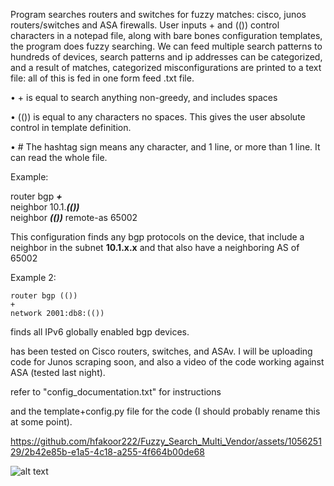 Program searches routers and switches for fuzzy matches: cisco, junos routers/switches and ASA firewalls.
User inputs  +   and   (())   control characters in a notepad file, along with bare bones configuration templates, the program does fuzzy searching. We can feed multiple search patterns to hundreds of devices, search patterns and ip addresses can be categorized,  and a result of matches, categorized misconfigurations are printed to a text file: all of this is fed in one form feed .txt file.


•	+ is equal to search anything non-greedy,  and includes spaces



•	(())  is equal to any characters no spaces. This gives the user absolute control in template definition.

•	#   The hashtag sign means any character, and 1 line, or more than 1 line. It can read the whole file.

Example:

  router bgp **_+_**                                
  neighbor 10.1._**(())**_                                                                                                                                  
  neighbor _**(())**_ remote-as 65002


This configuration finds any bgp protocols on the device, that include a neighbor in the subnet **10.1.x.x**  and that
also have a neighboring AS of 65002

Example 2:

 	router bgp (())
 	+
 	network 2001:db8:(())

finds all IPv6 globally enabled bgp devices.

has been tested on Cisco routers, switches, and ASAv. I will be uploading code for Junos scraping soon, and also a video of the code working against ASA (tested last night).


refer to "config_documentation.txt"   for instructions

and the template+config.py file  for the code (I should probably rename this at some point).







https://github.com/hfakoor222/Fuzzy_Search_Multi_Vendor/assets/105625129/2b42e85b-e1a5-4c18-a255-4f664b00de68








![alt text](https://media.giphy.com/media/20JY76TfKAhR20SfJu/giphy.gif)




